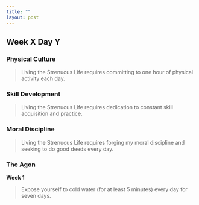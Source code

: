 ```yaml
---
title: ""
layout: post
---
```


## Week X Day Y

### Physical Culture
> Living the Strenuous Life requires committing to one hour of physical activity each day.

### Skill Development
> Living the Strenuous Life requires dedication to constant skill acquisition and practice.

### Moral Discipline
> Living the Strenuous Life requires forging my moral discipline and seeking to do good deeds every day.

### The Agon
**Week 1**
> Expose yourself to cold water (for at least 5 minutes) every day for seven days.
